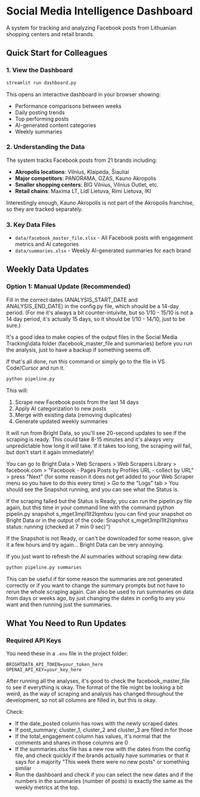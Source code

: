 # Social Media Intelligence Dashboard

A system for tracking and analyzing Facebook posts from Lithuanian shopping centers and retail brands.

## Quick Start for Colleagues

### 1. View the Dashboard
```bash
streamlit run dashboard.py
```
This opens an interactive dashboard in your browser showing:
- Performance comparisons between weeks
- Daily posting trends
- Top performing posts
- AI-generated content categories
- Weekly summaries

### 2. Understanding the Data
The system tracks Facebook posts from 21 brands including:
- **Akropolis locations**: Vilnius, Klaipėda, Šiauliai
- **Major competitors**: PANORAMA, OZAS, Kauno Akropolis
- **Smaller shopping centers**: BIG Vilnius, Vilnius Outlet, etc.
- **Retail chains**: Maxima LT, Lidl Lietuva, Rimi Lietuva, IKI

Interestingly enough, Kauno Akropolis is not part of the Akropolis franchise, so they are tracked separately.

### 3. Key Data Files
- `data/facebook_master_file.xlsx` - All Facebook posts with engagement metrics and AI categories
- `data/summaries.xlsx` - Weekly AI-generated summaries for each brand

## Weekly Data Updates

### Option 1: Manual Update (Recommended)
Fill in the correct dates (ANALYSIS_START_DATE and ANALYSIS_END_DATE) in the config.py file, which should be a 14-day period. 
(For me it's always a bit counter-intuivite, but so 1/10 - 15/10 is not a 14 day period, it's actually 15 days, so it should be 1/10 - 14/10, just to be sure.)

It's a good idea to make copies of the output files in the Social Media Tracking\data folder (facebook_master_file and summaries) before you run the analysis, just to have a backup if something seems off.

If that's all done, run this command or simply go to the file in VS Code/Cursor and run it.
```bash
python pipeline.py
```

This will:
1. Scrape new Facebook posts from the last 14 days
2. Apply AI categorization to new posts
3. Merge with existing data (removing duplicates)
4. Generate updated weekly summaries

It will run from Bright Data, so you'll see 20-second updates to see if the scraping is ready. This could take 8-15 minutes and it's always very unpredictable how long it will take. If it takes too long, the scraping will fail, but don't start it again immediately!

You can go to Bright Data > Web Scrapers > Web Scrapers Library > facebook.com > "Facebook - Pages Posts by Profiles URL - collect by URL" > press "Next" (for some reason it does not get added to your Web Scraper menu so you have to do this every time) > Go to the "Logs" tab > You should see the Snapshot running, and you can see what the Status is. 

If the scraping failed but the Status is Ready, you can run the pipelin.py file again, but this time in your command line with the command python pipelin.py snapshot s_mget3mpl1lt2lqmhxu (you can find your snapshot on Bright Data or in the output of the code: Snapshot s_mget3mpl1lt2lqmhxu status: running (checked at 7 min 0 sec)")

If the Snapshot is not Ready, or can't be downloaded for some reason, give it a few hours and try again... Bright Data can be very annoying.

If you just want to refresh the AI summaries without scraping new data:
```bash
python pipeline.py summaries
```

This can be useful if for some reason the summaries are not generated correctly or if you want to change the summary prompts but not have to rerun the whole scraping again. Can also be used to run summaries on data from days or weeks ago, by just changing the dates in config to any you want and then running just the summaries.

## What You Need to Run Updates

### Required API Keys
You need these in a `.env` file in the project folder:
```
BRIGHTDATA_API_TOKEN=your_token_here
OPENAI_API_KEY=your_key_here
```

After running all the analyses, it's good to check the facebook_master_file to see if everything is okay. The format of the file might be looking a bit weird, as the way of scraping and analysis has changed throughout the development, so not all columns are filled in, but this is okay.

Check:
- If the date_posted column has rows with the newly scraped dates
- If post_summary, cluster_1, cluster_2 and cluster_3 are filled in for those
- If the total_engagement column has values, it's normal that the comments and shares in those columns are 0
- If the summaries.xlsx file has a new row with the dates from the config file, and check quickly if the brands actually have summaries or that it says for a majority "This week there were no new posts" or something similar
- Run the dashboard and check if you can select the new dates and if the numbers in the summaries (number of posts) is exactly the same as the weekly metrics at the top.